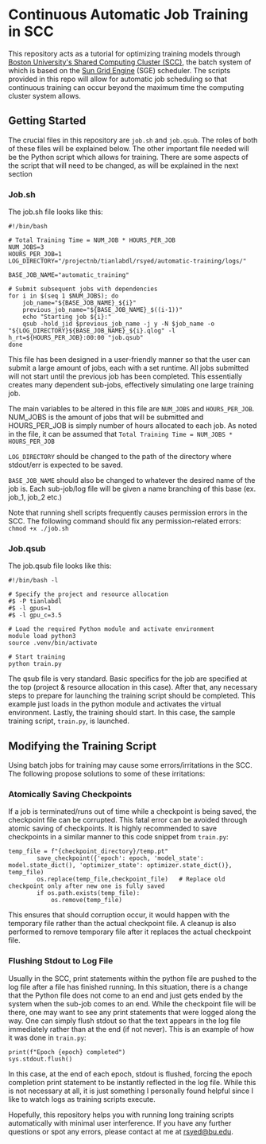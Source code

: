 # Continuous Automatic Job Training in SCC
This repository acts as a tutorial for optimizing training models through [Boston University's Shared Computing Cluster (SCC)](https://www.bu.edu/tech/support/research/computing-resources/scc/), the batch system of which is based on the [Sun Grid Engine](https://gridscheduler.sourceforge.net/) (SGE) scheduler. The scripts provided in this repo will allow for automatic job scheduling so that continuous training can occur beyond the maximum time the computing cluster system allows.

## Getting Started
The crucial files in this repository are `job.sh` and `job.qsub`. The roles of both of these files will be explained below. The other important file needed will be the Python script which allows for training. There are some aspects of the script that will need to be changed, as will be explained in the next section

### Job.sh
The job.sh file looks like this:
```
#!/bin/bash

# Total Training Time = NUM_JOB * HOURS_PER_JOB
NUM_JOBS=3
HOURS_PER_JOB=1 
LOG_DIRECTORY="/projectnb/tianlabdl/rsyed/automatic-training/logs/"

BASE_JOB_NAME="automatic_training"

# Submit subsequent jobs with dependencies
for i in $(seq 1 $NUM_JOBS); do
    job_name="${BASE_JOB_NAME}_${i}"
    previous_job_name="${BASE_JOB_NAME}_$((i-1))"
    echo "Starting job ${i}:"
    qsub -hold_jid $previous_job_name -j y -N $job_name -o "${LOG_DIRECTORY}${BASE_JOB_NAME}_${i}.qlog" -l h_rt=${HOURS_PER_JOB}:00:00 "job.qsub"
done
```
This file has been designed in a user-friendly manner so that the user can submit a large amount of jobs, each with a set runtime. All jobs submitted will not start until the previous job has been completed. This essentially creates many dependent sub-jobs, effectively simulating one large training job.

The main variables to be altered in this file are `NUM_JOBS` and `HOURS_PER_JOB`. NUM_JOBS is the amount of jobs that will be submitted and HOURS_PER_JOB is simply number of hours allocated to each job. 
As noted in the file, it can be assumed that `Total Training Time = NUM_JOBS * HOURS_PER_JOB`

`LOG_DIRECTORY` should be changed to the path of the directory where stdout/err is expected to be saved.

`BASE_JOB_NAME` should also be changed to whatever the desired name of the job is. Each sub-job/log file will be given a name branching of this base (ex. job_1, job_2 etc.)

Note that running shell scripts frequently causes permission errors in the SCC. The following command should fix any permission-related errors:
`
chmod +x ./job.sh
`

### Job.qsub
The job.qsub file looks like this:
```
#!/bin/bash -l

# Specify the project and resource allocation
#$ -P tianlabdl
#$ -l gpus=1
#$ -l gpu_c=3.5

# Load the required Python module and activate environment
module load python3
source .venv/bin/activate

# Start training
python train.py
```
The qsub file is very standard. Basic specifics for the job are specified at the top (project & resource allocation in this case). After that, any necessary steps to prepare for launching the training script should be completed. This example just loads in the python module and activates the virtual environment. Lastly, the training should start. In this case, the sample training script, `train.py`, is launched.

## Modifying the Training Script
Using batch jobs for training may cause some errors/irritations in the SCC. The following propose solutions to some of these irritations:

### Atomically Saving Checkpoints
If a job is terminated/runs out of time while a checkpoint is being saved, the checkpoint file can be corrupted. This fatal error can be avoided through atomic saving of checkpoints. It is highly recommended to save checkpoints in a similar manner to this code snippet from `train.py`:
```
temp_file = f"{checkpoint_directory}/temp.pt"
        save_checkpoint({'epoch': epoch, 'model_state': model.state_dict(), 'optimizer_state': optimizer.state_dict()}, temp_file)
        os.replace(temp_file,checkpoint_file)   # Replace old checkpoint only after new one is fully saved
        if os.path.exists(temp_file):     
            os.remove(temp_file)
```
This ensures that should corruption occur, it would happen with the temporary file rather than the actual checkpoint file. A cleanup is also performed to remove temporary file after it replaces the actual checkpoint file.

### Flushing Stdout to Log File
Usually in the SCC, print statements within the python file are pushed to the log file after a file has finished running. In this situation, there is a change that the Python file does not come to an end and just gets ended by the system when the sub-job comes to an end. While the checkpoint file will be there, one may want to see any print statements that were logged along the way. One can simply flush stdout so that the text appears in the log file immediately rather than at the end (if not never). This is an example of how it was done in `train.py`:
```
print(f"Epoch {epoch} completed")
sys.stdout.flush()
```
In this case, at the end of each epoch, stdout is flushed, forcing the epoch completion print statement to be instantly reflected in the log file. While this is not necessary at all, it is just something I personally found helpful since I like to watch logs as training scripts execute.

Hopefully, this repository helps you with running long training scripts automatically with minimal user interference. If you have any further questions or spot any errors, please contact at me at rsyed@bu.edu.
